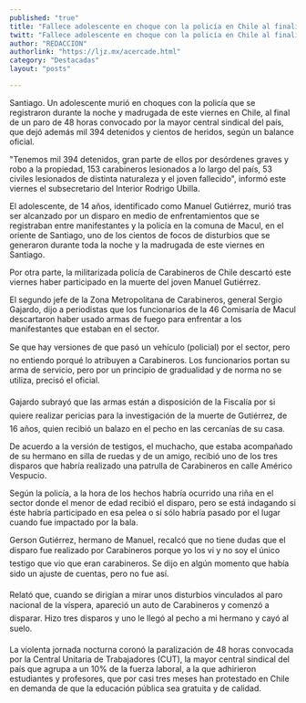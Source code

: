 ```yaml
---
published: "true"
title: "Fallece adolescente en choque con la policía en Chile al finalizar paro"
twitt: "Fallece adolescente en choque con la policía en Chile al finalizar paro"
author: "REDACCION"
authorlink: "https://ljz.mx/acercade.html"
category: "Destacadas"
layout: "posts"

---
```



  Santiago. Un adolescente murió en choques con la policía que se registraron durante la noche y madrugada de este viernes en Chile, al final de un paro de 48 horas convocado por la mayor central sindical del país, que dejó además mil 394 detenidos y cientos de heridos, según un balance oficial.



  "Tenemos mil 394 detenidos, gran parte de ellos por desórdenes graves y robo a la propiedad, 153 carabineros lesionados a lo largo del país, 53 civiles lesionados de distinta naturaleza y el joven fallecido", informó este viernes el subsecretario del Interior Rodrigo Ubilla.



  El adolescente, de 14 años, identificado como Manuel Gutiérrez, murió tras ser alcanzado por un disparo en medio de enfrentamientos que se registraban entre manifestantes y la policía en la comuna de Macul, en el oriente de Santiago, uno de los cientos de focos de disturbios que se generaron durante toda la noche y la madrugada de este viernes en Santiago.



  Por otra parte, la militarizada policía de Carabineros de Chile descartó este viernes haber participado en la muerte del joven Manuel Gutiérrez.



  El segundo jefe de la Zona Metropolitana de Carabineros, general Sergio Gajardo, dijo a periodistas que los funcionarios de la 46 Comisaría de Macul descartaron haber usado armas de fuego para enfrentar a los manifestantes que estaban en el sector.



  Se que hay versiones de que pasó un vehículo (policial) por el sector, pero no entiendo porqué lo atribuyen a Carabineros. Los funcionarios portan su arma de servicio, pero por un principio de gradualidad y de norma no se utiliza, precisó el oficial.



  Gajardo subrayó que las armas están a disposición de la Fiscalía por si quiere realizar pericias para la investigación de la muerte de Gutiérrez, de 16 años, quien recibió un balazo en el pecho en las cercanías de su casa.



  De acuerdo a la versión de testigos, el muchacho, que estaba acompañado de su hermano en silla de ruedas y de un amigo, recibió uno de los tres disparos que habría realizado una patrulla de Carabineros en calle Américo Vespucio.



  Según la policía, a la hora de los hechos habría ocurrido una riña en el sector donde el menor de edad recibió el disparo, pero se está indagando si éste habría participado en esa pelea o si sólo habría pasado por el lugar cuando fue impactado por la bala.



  Gerson Gutiérrez, hermano de Manuel, recalcó que no tiene dudas que el disparo fue realizado por Carabineros porque yo los vi y no soy el único testigo que vio que eran carabineros. Se dijo en algún momento que había sido un ajuste de cuentas, pero no fue así.



  Relató que, cuando se dirigían a mirar unos disturbios vinculados al paro nacional de la víspera, apareció un auto de Carabineros y comenzó a disparar. Hizo tres disparos y uno le llegó al pecho a mi hermano y cayó al suelo.



  La violenta jornada nocturna coronó la paralización de 48 horas convocada por la Central Unitaria de Trabajadores (CUT), la mayor central sindical del país que agrupa a un 10% de la fuerza laboral, a la que adhirieron estudiantes y profesores, que por casi tres meses han protestado en Chile en demanda de que la educación pública sea gratuita y de calidad.

